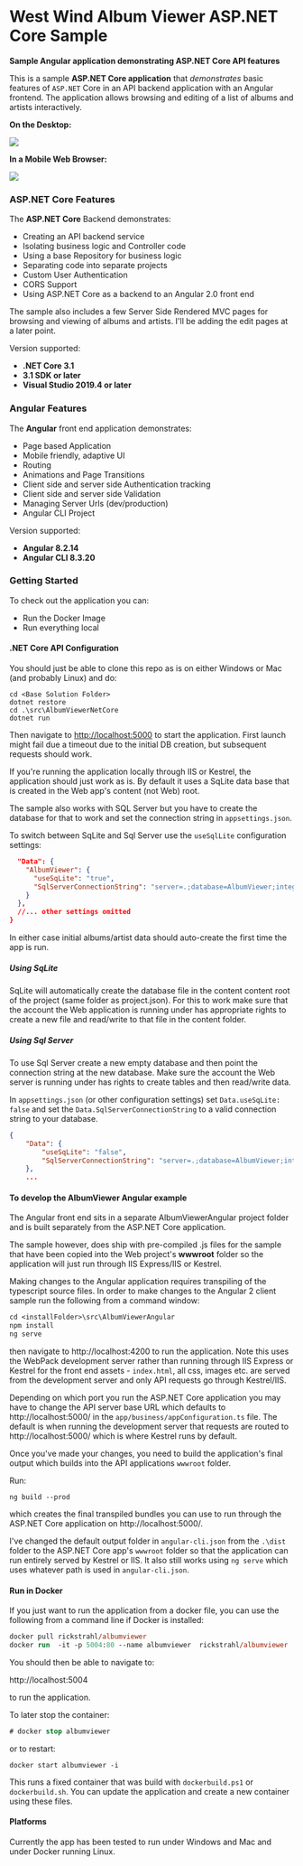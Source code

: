 

# West Wind Album Viewer ASP.NET Core Sample

**Sample Angular application demonstrating ASP.NET Core API features**

This is a sample **ASP.NET Core application** that *demonstrates* basic features of `ASP.NET` Core in an API backend application with an Angular frontend. The application allows browsing and editing of a list of albums and artists interactively.

**On the Desktop:**

![](AlbumViewer.png)

**In a Mobile Web Browser:**

![](AlbumViewerMobile.jpg)

### ASP.NET Core Features
The **ASP.NET Core** Backend demonstrates:

* Creating an API backend service
* Isolating business logic and Controller code
* Using a base Repository for business logic
* Separating code into separate projects
* Custom User Authentication
* CORS Support
* Using ASP.NET Core as a backend to an Angular 2.0 front end

The sample also includes a few Server Side Rendered MVC pages for browsing and viewing of albums and artists. I'll be adding the edit pages at a later point.

Version supported:  
* **.NET Core 3.1**
* **3.1 SDK or later**
* **Visual Studio 2019.4 or later**

### Angular Features
The **Angular** front end application demonstrates:

* Page based Application
* Mobile friendly, adaptive UI
* Routing
* Animations and Page Transitions
* Client side and server side Authentication tracking
* Client side and server side Validation
* Managing Server Urls (dev/production)
* Angular CLI Project

Version supported:  
* **Angular 8.2.14**  
* **Angular CLI 8.3.20**


### Getting Started
To check out the application you can:

* Run the Docker Image
* Run everything local

#### .NET Core API Configuration
You should just be able to clone this repo as is on either Windows or Mac (and probably Linux) and do:

```
cd <Base Solution Folder>
dotnet restore
cd .\src\AlbumViewerNetCore
dotnet run
```

Then navigate to [http://localhost:5000](http://localhost:5000) to start the application. First launch might fail due a timeout due to the initial DB creation, but subsequent requests should work.

If you're running the application locally through IIS or Kestrel, the application should just work as is. By default it uses a SqLite data base that is created in the Web app's content (not Web) root. 

The sample also works with SQL Server but you have to create the database for that to work and set the connection string in `appsettings.json`. 


To switch between SqLite and Sql Server use the `useSqlLite` configuration settings:

```json
  "Data": {
    "AlbumViewer": {
      "useSqLite": "true",
      "SqlServerConnectionString": "server=.;database=AlbumViewer;integrated security=true;",
    } 
  },
  //... other settings omitted
}
```  

In either case initial albums/artist data should auto-create the first time the app is run.

##### Using SqLite
SqLite will automatically create the database file in the content content root of the project (same folder as project.json). For this to work make sure that the account the Web application is running under has appropriate rights to create a new file and read/write to that file in the content folder.

##### Using Sql Server
To use Sql Server create a new empty database and then point the connection string at the new database. Make sure the account the Web server is running under has rights to create tables and then read/write data.

In `appsettings.json` (or other configuration settings) set `Data.useSqLite: false` and set the `Data.SqlServerConnectionString` to a valid connection string to your database.

```json
{
    "Data": {
        "useSqLite": "false",
        "SqlServerConnectionString": "server=.;database=AlbumViewer;integrated security=true;MultipleActiveResultSets=true;App=AlbumViewer"
    },
    ...
```    

#### To develop the AlbumViewer Angular example
The Angular front end sits in a separate AlbumViewerAngular project folder and is built separately from the ASP.NET Core application.

The sample however, does ship with pre-compiled .js files for the sample that have been copied into the Web project's **wwwroot** folder so the application will just run through IIS Express/IIS or Kestrel.

Making changes to the Angular application requires transpiling of the typescript source files. In order to make changes to the Angular 2 client sample run the following from a command window:

```ps
cd <installFolder>\src\AlbumViewerAngular
npm install
ng serve
```

then navigate to http://localhost:4200 to run the application. Note this uses the WebPack development server rather than running through IIS Express or Kestrel for the front end assets - `index.html`, all css, images etc. are served from the development server and only API requests go through Kestrel/IIS.

Depending on which port you run the ASP.NET Core application you may have to change the API server base URL which defaults to http://localhost:5000/ in the `app/business/appConfiguration.ts` file. The default is when running the development server that requests are routed to http://localhost:5000/ which is where Kestrel runs by default.

Once you've made your changes, you need to build the application's final output which builds into the API applications `wwwroot` folder.

Run:

```
ng build --prod
```

which creates the final transpiled bundles you can use to run through the ASP.NET Core application on http://localhost:5000/. 

I've changed the default output folder in `angular-cli.json` from the `.\dist` folder to the ASP.NET Core app's `wwwroot` folder so that the application can run entirely served by Kestrel or IIS. It also still works using `ng serve` which uses whatever path is used in `angular-cli.json`.

#### Run in Docker
If you just want to run the application from a docker file, you can use the following from a command line if Docker is installed:

```ps
docker pull rickstrahl/albumviewer
docker run  -it -p 5004:80 --name albumviewer  rickstrahl/albumviewer
```

You should then be able to navigate to:

http://localhost:5004

to run the application.

To later stop the container:

```ps
# docker stop albumviewer
```

or to restart:

```
docker start albumviewer -i
```

This runs a fixed container that was build with `dockerbuild.ps1` or `dockerbuild.sh`. You can update the application and create a new container using these files.

#### Platforms 
Currently the app has been tested to run under Windows and Mac and under Docker running Linux.
